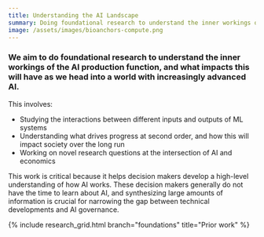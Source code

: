 ```yaml
---
title: Understanding the AI Landscape
summary: Doing foundational research to understand the inner workings of the AI production function, and what impacts this will have as we head into a world with increasingly advanced AI. 
image: /assets/images/bioanchors-compute.png
---
```


### We aim to do foundational research to understand the inner workings of the AI production function, and what impacts this will have as we head into a world with increasingly advanced AI. 

This involves: 
- Studying the interactions between different inputs and outputs of ML systems
- Understanding what drives progress at second order, and how this will impact society over the long run
- Working on novel research questions at the intersection of AI and economics

This work is critical because it helps decision makers develop a high-level understanding of how AI works. These decision makers generally do not have the time to learn about AI, and synthesizing large amounts of information is crucial for narrowing the gap between technical developments and AI governance. 

{% include research_grid.html branch="foundations" title="Prior work" %}
